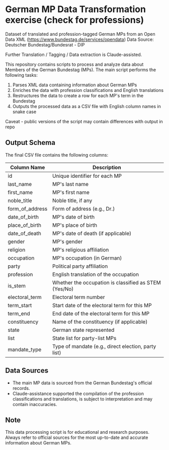 # German MP Data Transformation exercise (check for professions)

Dataset of translated and profession-tagged German MPs from an Open Data XML (https://www.bundestag.de/services/opendata)
Data Source: Deutscher Bundestag/Bundesrat - DIP 

Further Translation / Tagging / Data extraction is Claude-assisted. 

This repository contains scripts to process and analyze data about Members of the German Bundestag (MPs). The main script performs the following tasks:

1. Parses XML data containing information about German MPs
2. Enriches the data with profession classifications and English translations
3. Restructures the data to create a row for each MP's term in the Bundestag
4. Outputs the processed data as a CSV file with English column names in snake case

Caveat - public versions of the script may contain differences with output in repo

## Output Schema

The final CSV file contains the following columns:

| Column Name    | Description                                           |
|----------------|-------------------------------------------------------|
| id             | Unique identifier for each MP                         |
| last_name      | MP's last name                                        |
| first_name     | MP's first name                                       |
| noble_title    | Noble title, if any                                   |
| form_of_address| Form of address (e.g., Dr.)                           |
| date_of_birth  | MP's date of birth                                    |
| place_of_birth | MP's place of birth                                   |
| date_of_death  | MP's date of death (if applicable)                    |
| gender         | MP's gender                                           |
| religion       | MP's religious affiliation                            |
| occupation     | MP's occupation (in German)                           |
| party          | Political party affiliation                           |
| profession     | English translation of the occupation                 |
| is_stem        | Whether the occupation is classified as STEM (Yes/No) |
| electoral_term | Electoral term number                                 |
| term_start     | Start date of the electoral term for this MP          |
| term_end       | End date of the electoral term for this MP            |
| constituency   | Name of the constituency (if applicable)              |
| state          | German state represented                              |
| list           | State list for party-list MPs                         |
| mandate_type   | Type of mandate (e.g., direct election, party list)   |

## Data Sources

- The main MP data is sourced from the German Bundestag's official records.
- Claude-assistance supported the compilation of the profession classifications and translations, is subject to interpretation and may contain inaccuracies.

## Note

This data processing script is for educational and research purposes. Always refer to official sources for the most up-to-date and accurate information about German MPs.
